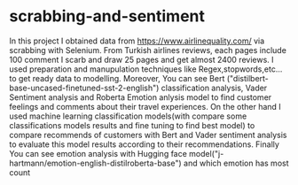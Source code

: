 # scrabbing-and-sentiment

In this project I obtained data from https://www.airlinequality.com/ via scrabbing with Selenium. From Turkish airlines reviews, each pages include 100 comment I scarb and draw 25 pages and get almost 2400 reviews. I  used preparation and manupulation techniques like Regex,stopwords,etc... to get ready data to modelling. 
Moreover, You can see Bert ("distilbert-base-uncased-finetuned-sst-2-english") classification analysis, Vader Sentiment analysis and Roberta Emotion anlysis model to find customer feelings and comments about their travel experiences. On the other hand I used machine learning classification models(with compare some classifications models results and fine tuning to find best model) to compare recommends of customers with Bert and Vader sentiment analysis to evaluate this model results according to their recommendations. 
Finally You can see emotion analysis with Hugging face model("j-hartmann/emotion-english-distilroberta-base") and which emotion has most count

